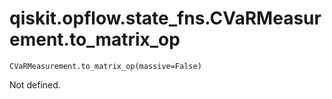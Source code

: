 # qiskit.opflow\.state\_fns.CVaRMeasurement.to\_matrix\_op

`CVaRMeasurement.to_matrix_op(massive=False)`

Not defined.
